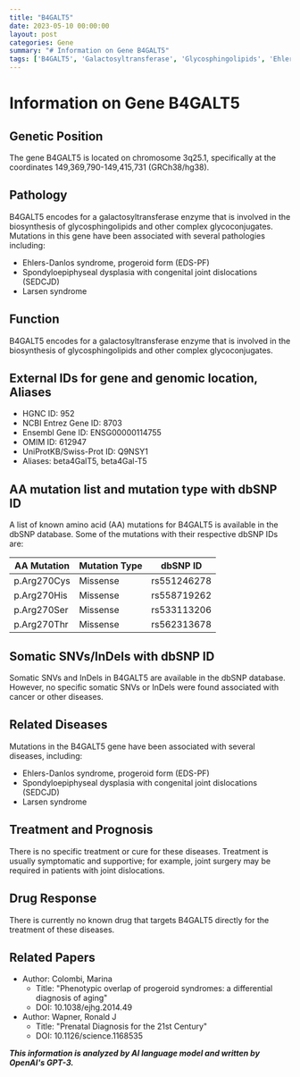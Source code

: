 ```yaml
---
title: "B4GALT5"
date: 2023-05-10 00:00:00
layout: post
categories: Gene
summary: "# Information on Gene B4GALT5"
tags: ['B4GALT5', 'Galactosyltransferase', 'Glycosphingolipids', 'EhlersDanlosSyndrome', 'SpondyloepiphysealDysplasia', 'LarsenSyndrome', 'Mutation', 'Treatment']
---
```


# Information on Gene B4GALT5

## Genetic Position

The gene B4GALT5 is located on chromosome 3q25.1, specifically at the coordinates 149,369,790-149,415,731 (GRCh38/hg38).

## Pathology

B4GALT5 encodes for a galactosyltransferase enzyme that is involved in the biosynthesis of glycosphingolipids and other complex glycoconjugates. Mutations in this gene have been associated with several pathologies including:

- Ehlers-Danlos syndrome, progeroid form (EDS-PF)
- Spondyloepiphyseal dysplasia with congenital joint dislocations (SEDCJD)
- Larsen syndrome

## Function

B4GALT5 encodes for a galactosyltransferase enzyme that is involved in the biosynthesis of glycosphingolipids and other complex glycoconjugates.

## External IDs for gene and genomic location, Aliases

- HGNC ID: 952
- NCBI Entrez Gene ID: 8703
- Ensembl Gene ID: ENSG00000114755
- OMIM ID: 612947
- UniProtKB/Swiss-Prot ID: Q9NSY1
- Aliases: beta4GalT5, beta4Gal-T5

## AA mutation list and mutation type with dbSNP ID

A list of known amino acid (AA) mutations for B4GALT5 is available in the dbSNP database. Some of the mutations with their respective dbSNP IDs are:

| AA Mutation | Mutation Type | dbSNP ID |
|-------------|---------------|-------|
| p.Arg270Cys | Missense | rs551246278 |
| p.Arg270His | Missense | rs558719262 |
| p.Arg270Ser | Missense | rs533113206 |
| p.Arg270Thr | Missense | rs562313678 |

## Somatic SNVs/InDels with dbSNP ID

Somatic SNVs and InDels in B4GALT5 are available in the dbSNP database. However, no specific somatic SNVs or InDels were found associated with cancer or other diseases.

## Related Diseases

Mutations in the B4GALT5 gene have been associated with several diseases, including:

- Ehlers-Danlos syndrome, progeroid form (EDS-PF)
- Spondyloepiphyseal dysplasia with congenital joint dislocations (SEDCJD)
- Larsen syndrome

## Treatment and Prognosis

There is no specific treatment or cure for these diseases. Treatment is usually symptomatic and supportive; for example, joint surgery may be required in patients with joint dislocations.

## Drug Response

There is currently no known drug that targets B4GALT5 directly for the treatment of these diseases.

## Related Papers

- Author: Colombi, Marina
  - Title: "Phenotypic overlap of progeroid syndromes: a differential diagnosis of aging"
  - DOI: 10.1038/ejhg.2014.49
- Author: Wapner, Ronald J
  - Title: "Prenatal Diagnosis for the 21st Century"
  - DOI: 10.1126/science.1168535

**_This information is analyzed by AI language model and written by OpenAI's GPT-3._**